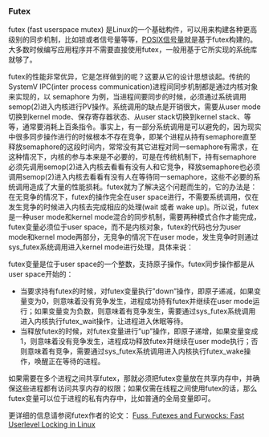 ### Futex

futex (fast userspace mutex) 是Linux的一个基础构件，可以用来构建各种更高级别的同步机制，比如锁或者信号量等等，[POSIX信号量](http://linuxperf.com/?p=25)就是基于futex构建的。大多数时候编写应用程序并不需要直接使用futex，一般用基于它所实现的系统库就够了。

futex的性能非常优异，它是怎样做到的呢？这要从它的设计思想谈起。传统的SystemV IPC(inter process communication)进程间同步机制都是通过内核对象来实现的，以 semaphore 为例，当进程间要同步的时候，必须通过系统调用semop(2)进入内核进行PV操作。系统调用的缺点是开销很大，需要从user mode切换到kernel mode、保存寄存器状态、从user stack切换到kernel stack、等等，通常要消耗上百条指令。事实上，有一部分系统调用是可以避免的，因为现实中很多同步操作进行的时候根本不存在竞争，即某个进程从持有semaphore直至释放semaphore的这段时间内，常常没有其它进程对同一semaphore有需求，在这种情况下，内核的参与本来是不必要的，可是在传统机制下，持有semaphore必须先调用semop(2)进入内核去看看有没有人和它竞争，释放semaphore也必须调用semop(2)进入内核去看看有没有人在等待同一semaphore，这些不必要的系统调用造成了大量的性能损耗。futex就为了解决这个问题而生的，它的办法是：在无竞争的情况下，futex的操作完全在user space进行，不需要系统调用，仅在发生竞争的时候进入内核去完成相应的处理(wait 或者 wake up)。所以说，futex是一种user mode和kernel mode混合的同步机制，需要两种模式合作才能完成，futex变量必须位于user space，而不是内核对象，futex的代码也分为user mode和kernel mode两部分，无竞争的情况下在user mode，发生竞争时则通过sys_futex系统调用进入kernel mode进行处理，具体来说：

futex变量是位于user space的一个整数，支持原子操作。futex同步操作都是从user space开始的：

- 当要求持有futex的时候，对futex变量执行”down”操作，即原子递减，如果变量变为0，则意味着没有竞争发生，进程成功持有futex并继续在user mode运行；如果变量变为负数，则意味着有竞争发生，需要通过sys_futex系统调用进入内核执行futex_wait操作，让进程进入休眠等待。
- 当释放futex的时候，对futex变量进行”up”操作，即原子递增，如果变量变成1，则意味着没有竞争发生，进程成功释放futex并继续在user mode执行；否则意味着有竞争，需要通过sys_futex系统调用进入内核执行futex_wake操作，唤醒正在等待的进程。

如果需要在多个进程之间共享futex，那就必须把futex变量放在共享内存中，并确保这些进程都有访问共享内存的权限；如果仅需在线程之间使用futex的话，那么futex变量可以位于进程的私有内存中，比如普通的全局变量即可。

更详细的信息请参阅futex作者的论文：
[Fuss, Futexes and Furwocks: Fast Userlevel Locking in Linux](https://www.kernel.org/doc/ols/2002/ols2002-pages-479-495.pdf)



